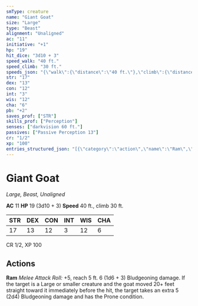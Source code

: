 ```yaml
---
smType: creature
name: "Giant Goat"
size: "Large"
type: "Beast"
alignment: "Unaligned"
ac: "11"
initiative: "+1"
hp: "19"
hit_dice: "3d10 + 3"
speed_walk: "40 ft."
speed_climb: "30 ft."
speeds_json: "{\"walk\":{\"distance\":\"40 ft.\"},\"climb\":{\"distance\":\"30 ft.\"}}"
str: "17"
dex: "13"
con: "12"
int: "3"
wis: "12"
cha: "6"
pb: "+2"
saves_prof: ["STR"]
skills_prof: ["Perception"]
senses: ["darkvision 60 ft."]
passives: ["Passive Perception 13"]
cr: "1/2"
xp: "100"
entries_structured_json: "[{\"category\":\"action\",\"name\":\"Ram\",\"text\":\"*Melee Attack Roll:* +5, reach 5 ft. 6 (1d6 + 3) Bludgeoning damage. If the target is a Large or smaller creature and the goat moved 20+ feet straight toward it immediately before the hit, the target takes an extra 5 (2d4) Bludgeoning damage and has the Prone condition.\",\"kind\":\"Melee Attack Roll\",\"to_hit\":\"+5\",\"range\":\"5 ft\",\"damage\":\"6 (1d6 + 3) Bludgeoning\"}]"
---
```


# Giant Goat
*Large, Beast, Unaligned*

**AC** 11
**HP** 19 (3d10 + 3)
**Speed** 40 ft., climb 30 ft.

| STR | DEX | CON | INT | WIS | CHA |
| --- | --- | --- | --- | --- | --- |
| 17 | 13 | 12 | 3 | 12 | 6 |

CR 1/2, XP 100

## Actions

**Ram**
*Melee Attack Roll:* +5, reach 5 ft. 6 (1d6 + 3) Bludgeoning damage. If the target is a Large or smaller creature and the goat moved 20+ feet straight toward it immediately before the hit, the target takes an extra 5 (2d4) Bludgeoning damage and has the Prone condition.
